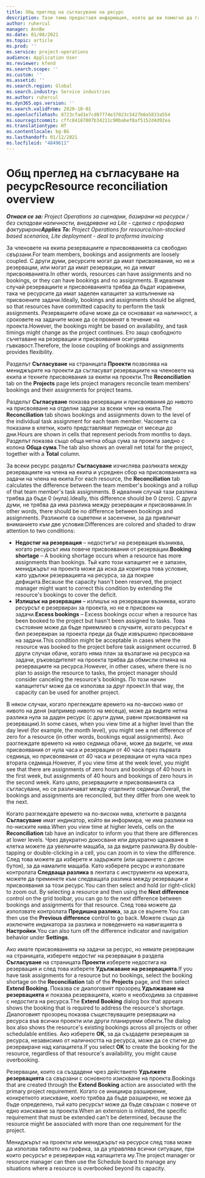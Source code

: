 ```yaml
---
title: Общ преглед на съгласуване на ресурс
description: Тази тема предоставя информация, която ще ви помогне да гарантирате, че резервирането на ресурси и заданията за проекти са изравнени.
author: ruhercul
manager: AnnBe
ms.date: 01/08/2021
ms.topic: article
ms.prod: ''
ms.service: project-operations
audience: Application User
ms.reviewer: kfend
ms.search.scope: ''
ms.custom: ''
ms.assetid: ''
ms.search.region: Global
ms.search.industry: Service industries
ms.author: ruhercul
ms.dyn365.ops.version: ''
ms.search.validFrom: 2020-10-01
ms.openlocfilehash: 8723cfad1e7cd07774e37023c5427b0a5833a554
ms.sourcegitcommit: cffc84187007b34211c90babef8af5152d4d92ea
ms.translationtype: HT
ms.contentlocale: bg-BG
ms.lasthandoff: 01/12/2021
ms.locfileid: "4849611"
---
```

# <a name="resource-reconciliation-overview"></a><span data-ttu-id="044ac-103">Общ преглед на съгласуване на ресурс</span><span class="sxs-lookup"><span data-stu-id="044ac-103">Resource reconciliation overview</span></span>

<span data-ttu-id="044ac-104">_**Отнася се за:** Project Operations за сценарии, базирани на ресурси / без складови наличности, внедряване на Lite - сделка с проформа фактуриране_</span><span class="sxs-lookup"><span data-stu-id="044ac-104">_**Applies To:** Project Operations for resource/non-stocked based scenarios, Lite deployment - deal to proforma invoicing_</span></span>

<span data-ttu-id="044ac-105">За членовете на екипа резервациите и присвояванията са свободно свързани.</span><span class="sxs-lookup"><span data-stu-id="044ac-105">For team members, bookings and assignments are loosely coupled.</span></span> <span data-ttu-id="044ac-106">С други думи, ресурсите могат да имат присвоявания, но не и резервации, или могат да имат резервации, но да нямат присвояванията.</span><span class="sxs-lookup"><span data-stu-id="044ac-106">In other words, resources can have assignments and no bookings, or they can have bookings and no assignments.</span></span> <span data-ttu-id="044ac-107">В идеалния случай резервациите и присвояванията трябва да бъдат изравнени, така че ресурсите да имат заделен капацитет за изпълнение на присвоените задачи.</span><span class="sxs-lookup"><span data-stu-id="044ac-107">Ideally, bookings and assignments should be aligned, so that resources have committed capacity to perform the task assignments.</span></span> <span data-ttu-id="044ac-108">Резервациите обаче може да се основават на наличност, а сроковете на задачите може да се променят в течение на проекта.</span><span class="sxs-lookup"><span data-stu-id="044ac-108">However, the bookings might be based on availability, and task timings might change as the project continues.</span></span> <span data-ttu-id="044ac-109">Ето защо свободното съчетаване на резервации и присвоявания осигурява гъвкавост.</span><span class="sxs-lookup"><span data-stu-id="044ac-109">Therefore, the loose coupling of bookings and assignments provides flexibility.</span></span>

<span data-ttu-id="044ac-110">Разделът **Съгласуване** на страницата **Проекти** позволява на мениджърите на проекти да съгласуват резервациите на членовете на екипа и техните присвоявания за екипи на проекти.</span><span class="sxs-lookup"><span data-stu-id="044ac-110">The **Reconciliation** tab on the **Projects** page lets project managers reconcile team members' bookings and their assignments for project teams.</span></span>

<span data-ttu-id="044ac-111">Разделът **Съгласуване** показва резервации и присвоявания до нивото на присвояване на отделни задачи за всеки член на екипа.</span><span class="sxs-lookup"><span data-stu-id="044ac-111">The **Reconciliation** tab shows bookings and assignments down to the level of the individual task assignment for each team member.</span></span> <span data-ttu-id="044ac-112">Часовете са показани в клетки, които представляват периоди от месеци до дни.</span><span class="sxs-lookup"><span data-stu-id="044ac-112">Hours are shown in cells that represent periods from months to days.</span></span> <span data-ttu-id="044ac-113">Разделът показва също обща нетна обща сума за проекта заедно с колона **Обща сума**.</span><span class="sxs-lookup"><span data-stu-id="044ac-113">The tab also shows an overall net total for the project, together with a **Total** column.</span></span>

<span data-ttu-id="044ac-114">За всеки ресурс разделът **Съгласуване** изчислява разликата между резервациите на члена на екипа и усреднен сбор на присвояванията на задачи на члена на екипа.</span><span class="sxs-lookup"><span data-stu-id="044ac-114">For each resource, the **Reconciliation** tab calculates the difference between the team member's bookings and a rollup of that team member's task assignments.</span></span> <span data-ttu-id="044ac-115">В идеалния случай тази разлика трябва да бъде 0 (нула).</span><span class="sxs-lookup"><span data-stu-id="044ac-115">Ideally, this difference should be 0 (zero).</span></span> <span data-ttu-id="044ac-116">С други думи, не трябва да има разлика между резервации и присвоявания.</span><span class="sxs-lookup"><span data-stu-id="044ac-116">In other words, there should be no difference between bookings and assignments.</span></span> <span data-ttu-id="044ac-117">Разликите са оцветени и засенчени, за да привличат вниманието към две условия:</span><span class="sxs-lookup"><span data-stu-id="044ac-117">Differences are colored and shaded to draw attention to two conditions:</span></span>

- <span data-ttu-id="044ac-118">**Недостиг на резервация** – недостигът на резервация възниква, когато ресурсът има повече присвоявания от резервации.</span><span class="sxs-lookup"><span data-stu-id="044ac-118">**Booking shortage** – A booking shortage occurs when a resource has more assignments than bookings.</span></span> <span data-ttu-id="044ac-119">Тъй като този капацитет не е запазен, мениджърът на проекта може да иска да коригира това условие, като удължи резервацията на ресурса, за да покрие дефицита.</span><span class="sxs-lookup"><span data-stu-id="044ac-119">Because the capacity hasn't been reserved, the project manager might want to correct this condition by extending the resource's bookings to cover the deficit.</span></span>
- <span data-ttu-id="044ac-120">**Излишък на резервации** – излишък на резервации възниква, когато ресурсът е резервиран за проекта, но не е присвоен на задачи.</span><span class="sxs-lookup"><span data-stu-id="044ac-120">**Excess bookings** – Excess bookings occur when a resource has been booked to the project but hasn't been assigned to tasks.</span></span> <span data-ttu-id="044ac-121">Това състояние може да бъде приемливо в случаите, когато ресурсът е бил резервиран за проекта преди да бъде извършено присвояване на задачи.</span><span class="sxs-lookup"><span data-stu-id="044ac-121">This condition might be acceptable in cases where the resource was booked to the project before task assignment occurred.</span></span> <span data-ttu-id="044ac-122">В други случаи обаче, когато няма план за възлагане на ресурса на задачи, ръководителят на проекта трябва да обмисли отмяна на резервациите на ресурса.</span><span class="sxs-lookup"><span data-stu-id="044ac-122">However, in other cases, where there is no plan to assign the resource to tasks, the project manager should consider canceling the resource's bookings.</span></span> <span data-ttu-id="044ac-123">По този начин капацитетът може да се използва за друг проект.</span><span class="sxs-lookup"><span data-stu-id="044ac-123">In that way, the capacity can be used for another project.</span></span>

<span data-ttu-id="044ac-124">В някои случаи, когато преглеждате времето на по-високо ниво от нивото на деня (например нивото на месеца), може да видите нетна разлика нула за даден ресурс (с други думи, равни присвоявания на резервации).</span><span class="sxs-lookup"><span data-stu-id="044ac-124">In some cases, when you view time at a higher level than the day level (for example, the month level), you might see a net difference of zero for a resource (in other words, bookings equal assignments).</span></span> <span data-ttu-id="044ac-125">Ако разглеждате времето на ниво седмица обаче, може да видите, че има присвоявания от нула часа и резервации от 40 часа през първата седмица, но присвоявания от 40 часа и резервации от нула часа през втората седмица.</span><span class="sxs-lookup"><span data-stu-id="044ac-125">However, if you view time at the week level, you might see that there are assignments of zero hours and bookings of 40 hours in the first week, but assignments of 40 hours and bookings of zero hours in the second week.</span></span> <span data-ttu-id="044ac-126">Като цяло, резервациите и присвояванията са съгласувани, но се различават между отделните седмици.</span><span class="sxs-lookup"><span data-stu-id="044ac-126">Overall, the bookings and assignments are reconciled, but they differ from one week to the next.</span></span>

<span data-ttu-id="044ac-127">Когато разглеждате времето на по-високи нива, клетките в раздела **Съгласуване** имат индикатор, който ви информира, че има разлики на по-ниските нива.</span><span class="sxs-lookup"><span data-stu-id="044ac-127">When you view time at higher levels, cells on the **Reconciliation** tab have an indicator to inform you that there are differences at lower levels.</span></span> <span data-ttu-id="044ac-128">Чрез двукратно докосване или двукратно щракване в клетка можете да увеличите мащаба, за да видите разликата.</span><span class="sxs-lookup"><span data-stu-id="044ac-128">By double-tapping or double-clicking in a cell, you can zoom in to view the difference.</span></span> <span data-ttu-id="044ac-129">След това можете да изберете и задържите (или щракнете с десен бутон), за да намалите мащаба. Като изберете ресурс и използвате контролата **Следваща разлика** в лентата с инструменти на мрежата, можете да преминете към следващата разлика между резервации и присвоявания за този ресурс.</span><span class="sxs-lookup"><span data-stu-id="044ac-129">You can then select and hold (or right-click) to zoom out. By selecting a resource and then using the **Next difference** control on the grid toolbar, you can go to the next difference between bookings and assignments for that resource.</span></span> <span data-ttu-id="044ac-130">След това можете да използвате контролата **Предишна разлика**, за да се върнете.</span><span class="sxs-lookup"><span data-stu-id="044ac-130">You can then use the **Previous difference** control to go back.</span></span> <span data-ttu-id="044ac-131">Можете също да изключите индикатора за разлика и поведението на навигацията в **Настройки**.</span><span class="sxs-lookup"><span data-stu-id="044ac-131">You can also turn off the difference indicator and navigation behavior under **Settings**.</span></span>

<span data-ttu-id="044ac-132">Ако имате присвояванията на задачи за ресурс, но нямате резервации на страницата, изберете недостиг на резервации в раздела **Съгласуване** на страницата **Проекти** изберете недостига на резервация и след това изберете **Удължаване на резервацията**.</span><span class="sxs-lookup"><span data-stu-id="044ac-132">If you have task assignments for a resource but no bookings, select the booking shortage on the **Reconciliation** tab of the **Projects** page, and then select **Extend Booking**.</span></span> <span data-ttu-id="044ac-133">Показва се диалоговият прозорец **Удължаване на резервацията** и показва резервацията, която е необходима за справяне с недостига на ресурса.</span><span class="sxs-lookup"><span data-stu-id="044ac-133">The **Extend Booking** dialog box that appears shows the booking that is required to address the resource's shortage.</span></span> <span data-ttu-id="044ac-134">Диалоговият прозорец показва съществуващите резервации на ресурса във всички проекти или други планируеми обекти.</span><span class="sxs-lookup"><span data-stu-id="044ac-134">The dialog box also shows the resource's existing bookings across all projects or other schedulable entities.</span></span> <span data-ttu-id="044ac-135">Ако изберете **OK**, за да създадете резервация за ресурса, независимо от наличността на ресурса, може да се стигне до резервиране над капацитета.</span><span class="sxs-lookup"><span data-stu-id="044ac-135">If you select **OK** to create the booking for the resource, regardless of that resource's availability, you might cause overbooking.</span></span>

<span data-ttu-id="044ac-136">Резервации, които са създадени чрез действието **Удължете резервацията** са свързани с основното изискване на проекта.</span><span class="sxs-lookup"><span data-stu-id="044ac-136">Bookings that are created through the **Extend Booking** action are associated with the primary project requirement.</span></span> <span data-ttu-id="044ac-137">Когато се инициира разширение, конкретното изискване, което трябва да бъде разширено, не може да бъде определено, тъй като ресурсът може да бъде свързан с повече от едно изискване за проекта.</span><span class="sxs-lookup"><span data-stu-id="044ac-137">When an extension is initiated, the specific requirement that must be extended can't be determined, because the resource might be associated with more than one requirement for the project.</span></span>

<span data-ttu-id="044ac-138">Мениджърът на проекти или мениджърът на ресурси след това може да използва таблото на графика, за да управлява всички ситуации, при които ресурсът е резервиран над капацитета му.</span><span class="sxs-lookup"><span data-stu-id="044ac-138">The project manager or resource manager can then use the Schedule board to manage any situations where a resource is overbooked beyond its capacity.</span></span>
